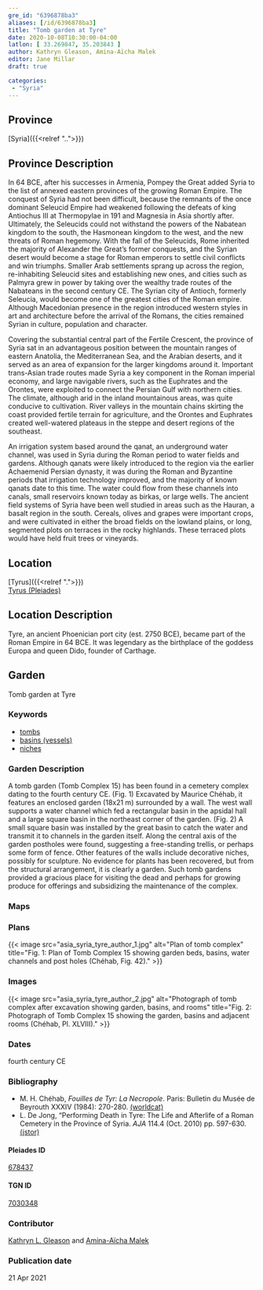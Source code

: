 ```yaml
---
gre_id: "6396878ba3"
aliases: [/id/6396878ba3]
title: "Tomb garden at Tyre"
date: 2020-10-08T10:30:00-04:00
latlon: [ 33.269847, 35.203843 ]
author: Kathryn Gleason, Amina-Aïcha Malek
editor: Jane Millar
draft: true

categories:
 - "Syria"
---
```


## Province
[Syria]({{<relref "..">}})

## Province Description
In 64 BCE, after his successes in Armenia, Pompey the Great added Syria to the list of annexed eastern provinces of the growing Roman Empire.  The conquest of Syria had not been difficult, because the remnants of the once dominant Seleucid Empire had weakened following the defeats of king Antiochus III at Thermopylae in 191 and Magnesia in Asia shortly after.  Ultimately, the Seleucids could not withstand the powers of the Nabatean kingdom to the south, the Hasmonean kingdom to the west, and the new threats of Roman hegemony.  With the fall of the Seleucids, Rome inherited the majority of Alexander the Great’s former conquests, and the Syrian desert would become a stage for Roman emperors to settle civil conflicts and win triumphs.  Smaller Arab settlements sprang up across the region, re-inhabiting Seleucid sites and establishing new ones, and cities such as Palmyra grew in power by taking over the wealthy trade routes of the Nabateans in the second century CE.  The Syrian city of Antioch, formerly Seleucia, would become one of the greatest cities of the Roman empire. Although Macedonian presence in the region introduced western styles in art and architecture before the arrival of the Romans, the cities remained Syrian in culture, population and character.  

Covering the substantial central part of the Fertile Crescent, the province of Syria sat in an advantageous position between the mountain ranges of eastern Anatolia, the Mediterranean Sea, and the Arabian deserts, and it served as an area of expansion for the larger kingdoms around it. Important trans-Asian trade routes made Syria a key component in the Roman imperial economy, and large navigable rivers, such as the Euphrates and the Orontes, were exploited to connect the Persian Gulf with northern cities.  The climate, although arid in the inland mountainous areas, was quite conducive to cultivation. River valleys in the mountain chains skirting the coast provided fertile terrain for agriculture, and the Orontes and Euphrates created well-watered plateaus in the steppe and desert regions of the southeast.  

An irrigation system based around the qanat, an underground water channel, was used in Syria during the Roman period to water fields and gardens.  Although qanats were likely introduced to the region via the earlier Achaemenid Persian dynasty, it was during the Roman and Byzantine periods that irrigation technology improved, and the majority of known qanats date to this time.  The water could flow from these channels into canals, small reservoirs known today as birkas, or large wells.  The ancient field systems of Syria have been well studied in areas such as the Hauran, a basalt region in the south.  Cereals, olives and grapes were important crops, and were cultivated in either the broad fields on the lowland plains, or long, segmented plots on terraces in the rocky highlands.  These terraced plots would have held fruit trees or vineyards.

## Location

[Tyrus]({{<relref ".">}}) \
[Tyrus (Pleiades)](https://pleiades.stoa.org/places/678437)

<!--### Location Description-->

## Location Description
Tyre, an ancient Phoenician port city (est. 2750 BCE), became part of the Roman Empire in 64 BCE.  It was legendary as the birthplace of the goddess Europa and queen Dido, founder of Carthage.  

<!--## Sublocation-->

<!--### Sublocation Description-->

<!-- DESCRIPTION -->

## Garden
Tomb garden at Tyre

### Keywords
- [tombs](http://vocab.getty.edu/page/aat/300005926)
- [basins (vessels)](http://vocab.getty.edu/page/aat/300045614)
- [niches](http://vocab.getty.edu/page/aat/300002704)

### Garden Description
A tomb garden (Tomb Complex 15) has been found in a cemetery complex dating to the fourth century CE. (Fig. 1) Excavated by Maurice Chéhab, it features an enclosed garden (18x21 m) surrounded by a wall.  The west wall supports a water channel which fed a rectangular basin in the apsidal hall and a large square basin in the northeast corner of the garden. (Fig. 2) A small square basin was installed by the great basin to catch the water and transmit it to channels in the garden itself. Along the central axis of the garden postholes were found, suggesting a free-standing trellis, or perhaps some form of fence.  Other features of the walls include decorative niches, possibly for sculpture.  No evidence for plants has been recovered, but from the structural arrangement, it is clearly a garden. Such tomb gardens provided a gracious place for visiting the dead and perhaps for growing produce for offerings and subsidizing the maintenance of the complex.

### Maps

<!--
{{< image src="FILENAME" alt="ALT_TEXT" title="CAPTION" >}}
-->

### Plans
{{< image src="asia_syria_tyre_author_1.jpg" alt="Plan of tomb complex" title="Fig. 1:  Plan of Tomb Complex 15 showing garden beds, basins, water channels and post holes (Chéhab, Fig. 42)." >}}

### Images

{{< image src="asia_syria_tyre_author_2.jpg" alt="Photograph of tomb complex after excavation showing garden, basins, and rooms" title="Fig. 2:  Photograph of Tomb Complex 15 showing the garden, basins and adjacent rooms (Chéhab, Pl. XLVIII)." >}}


### Dates
fourth century CE

### Bibliography
- M. H. Chéhab, *Fouilles de Tyr: La Necropole*. Paris: Bulletin du Musée de Beyrouth XXXIV (1984): 270-280. [(worldcat)](http://www.worldcat.org/oclc/490791677)
- L. De Jong, “Performing Death in Tyre:  The Life and Afterlife of a Roman Cemetery in the Province of Syria. *AJA* 114.4 (Oct. 2010) pp. 597-630. [(jstor)](https://www.jstor.org/stable/25763804)

<!--#### Periodo ID-->

<!-- [PERIODO_ID](https://pleiades.stoa.org/places/PLEIADES_ID) -->

#### Pleiades ID

[678437](https://pleiades.stoa.org/places/678437)

#### TGN ID
[7030348](http://vocab.getty.edu/page/tgn/7030348)

### Contributor
[Kathryn L. Gleason](#) and [Amina-Aïcha Malek](#)

### Publication date

21 Apr 2021

<!--### Related articles-->

<!-- Links to other related articles. Leave blank for now -->